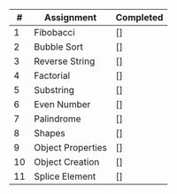 | # | Assignment | Completed |
| - | ---------- | --------- |
| 1 | Fibobacci | [] |
| 2 | Bubble Sort | [] |
| 3 | Reverse String | [] |
| 4 | Factorial | [] |
| 5 | Substring | [] |
| 6 | Even Number | [] |
| 7 | Palindrome | [] |
| 8 | Shapes | [] |
| 9 | Object Properties | [] |
| 10 | Object Creation | [] |
| 11 | Splice Element | [] |
